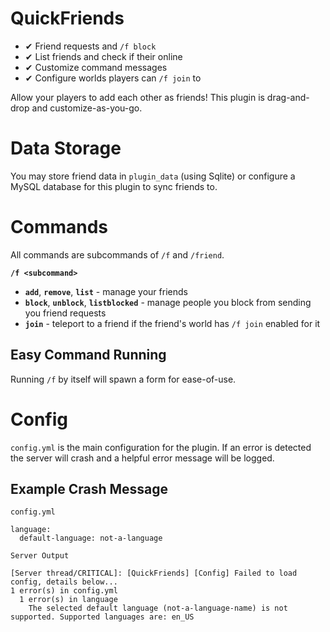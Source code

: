 # QuickFriends

* ✔ Friend requests and `/f block`
* ✔ List friends and check if their online
* ✔ Customize command messages
* ✔ Configure worlds players can `/f join` to

Allow your players to add each other as friends! This
plugin is drag-and-drop and customize-as-you-go.

# Data Storage

You may store friend data in `plugin_data` (using Sqlite)
or configure a MySQL database for this plugin to sync
friends to.

# Commands

All commands are subcommands of `/f` and `/friend`.

**`/f <subcommand>`**
* **`add`**, **`remove`**, **`list`** - manage your friends
* **`block`**, **`unblock`**, **`listblocked`** - manage people you block
  from sending you friend requests
* **`join`** - teleport to a friend if the friend's world has `/f join` enabled for it

## Easy Command Running

Running `/f` by itself will spawn a form for ease-of-use.

# Config

`config.yml` is the main configuration for the plugin. If an error is detected the server will crash and a helpful error message will be logged.

## Example Crash Message
`config.yml`
```
language:
  default-language: not-a-language
```
`Server Output`
```
[Server thread/CRITICAL]: [QuickFriends] [Config] Failed to load config, details below...
1 error(s) in config.yml
  1 error(s) in language
    The selected default language (not-a-language-name) is not supported. Supported languages are: en_US
```
